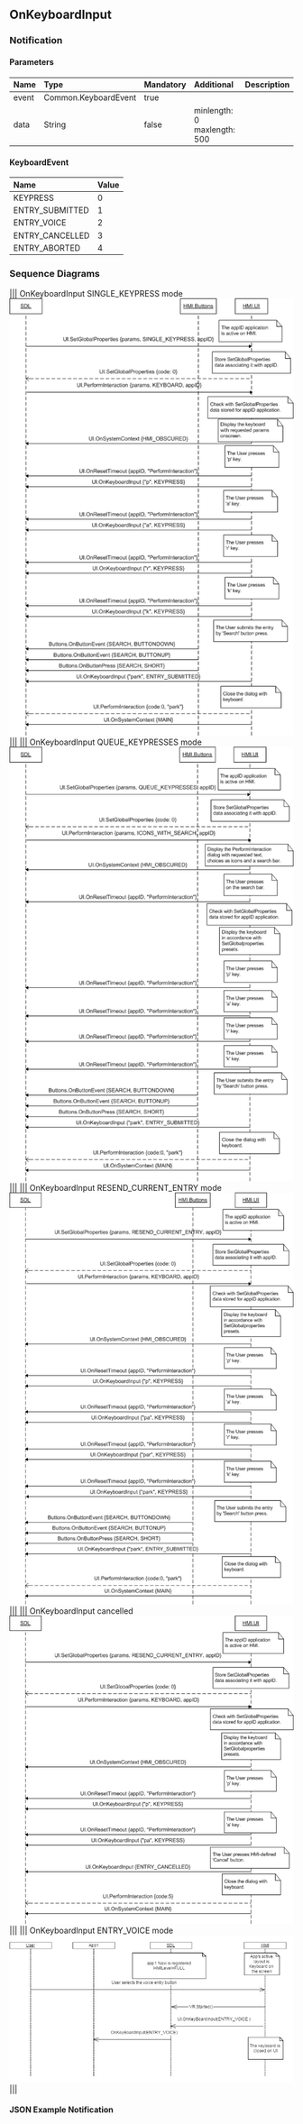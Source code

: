 ## OnKeyboardInput


### Notification

#### Parameters

|Name|Type|Mandatory|Additional|Description|
|:---|:---|:--------|:---------|:----------|
|event|Common.KeyboardEvent|true|||
|data|String|false|minlength: 0<br>maxlength: 500||

#### KeyboardEvent

|Name|Value|
|:---|:----|
|KEYPRESS|0|
|ENTRY_SUBMITTED|1|
|ENTRY_VOICE|2|
|ENTRY_CANCELLED|3|
|ENTRY_ABORTED|4|

### Sequence Diagrams
|||
OnKeyboardInput SINGLE_KEYPRESS mode
![OnKeyboardInput](./assets/OnKeyboardInputSingle.png)
|||
|||
OnKeyboardInput QUEUE_KEYPRESSES mode
![OnKeyboardInput](./assets/OnKeyboardInputQueue.png)
|||
|||
OnKeyboardInput RESEND_CURRENT_ENTRY mode
![OnKeyboardInput](./assets/OnKeyboardInputResend.png)
|||
|||
OnKeyboardInput cancelled
![OnKeyboardInput](./assets/OnKeyboardInputCancel.png)
|||
|||
OnKeyboardInput ENTRY_VOICE mode
![OnKeyboardInput](./assets/OnKeyboardInputVoice.png)
|||

#### JSON Example Notification
```json

```
